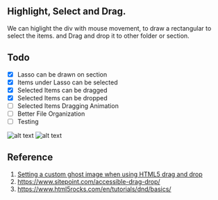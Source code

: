## Highlight, Select and Drag. 
We can higlight the div with mouse movement, to draw a rectangular to select the items. and Drag and drop it to other folder or section.

## Todo
- [x] Lasso can be drawn on section
- [x] Items under Lasso can be selected
- [x] Selected Items can be dragged
- [x] Selected Items can be dropped
- [ ] Selected Items Dragging Animation
- [ ] Better File Organization
- [ ] Testing

![alt text](https://i.imgur.com/bvT6Mrw.png "Highlight to select div")
![alt text](https://i.imgur.com/ydYJhVd.png "Selected Div Animate to Cursor when dragging")


## Reference
1. [Setting a custom ghost image when using HTML5 drag and drop](https://kryogenix.org/code/browser/custom-drag-image.html)
2. https://www.sitepoint.com/accessible-drag-drop/
3. https://www.html5rocks.com/en/tutorials/dnd/basics/
